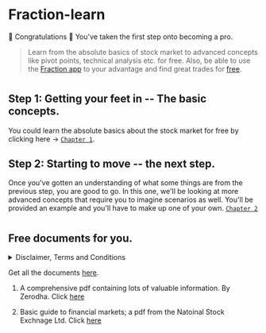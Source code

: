 # Fraction-learn
🎉 Congratulations 🎉
You've taken the first step onto becoming a pro.

> Learn from the absolute basics of stock market to advanced concepts like pivot points, technical analysis etc. for free. Also, be able to use the [Fraction app](https://play.google.com/store/apps/details?id=com.shimronalakkal.fraction) to your advantage and find great trades for [free](https://play.google.com/store/apps/details?id=com.shimronalakkal.fraction).

# 

## Step 1: Getting your feet in -- The basic concepts.
You could learn the absolute basics about the stock market for free by clicking here -> [`Chapter 1`](https://github.com/Fraction-Technologies/Fraction-learn/blob/main/BASICS.md).

## Step 2: Starting to move -- the next step.
Once you've gotten an understanding of what some things are from the previous step, you are good to go. In this one, we'll be looking at more advanced concepts that require you to imagine scenarios as well. You'll be provided an example and you'll have to make up one of your own.
[`Chapter 2`]()


#  


## Free documents for you.
<details>
<summary>Disclaimer, Terms and Conditions </summary>
<br>
We do not own or claim to own any of the following documents that are not from us. The documents provided below are a curation of publicly available documents that are made available to you for learning purposes only. Any loss, financially or in any other way, cannot be attributed to us. By using the documents, you -- the person downloading and using the following documents -- agree to that you understand it is on your own free will. You also agree that the 
</br>
</details>

Get all the documents [here](https://github.com/Fraction-Technologies/Fraction-learn/blob/main/docs/).

1. A comprehensive pdf containing lots of valuable information. By Zerodha. Click [here](https://github.com/Fraction-Technologies/Fraction-learn/blob/main/docs/zerodha%20article%201.pdf)

2. Basic guide to financial markets; a pdf from the Natoinal Stock Exchnage Ltd. Click [here](https://github.com/Fraction-Technologies/Fraction-learn/blob/main/docs/Basics_of_finmkts.pdf)


